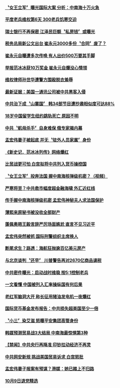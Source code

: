 #### [〝女王立军〞曝光国际大案 分析：中南海十万火急](../pages/news204/a1394794.md?t=10101532) 


#### [平度老兵维权第6天 300老兵饥寒交迫](../pages/news204/a1394820.md?t=10101532) 

#### [瑞士银行不再保密 江泽民巨额〝私房钱〞或曝光](../pages/news204/a1394819.md?t=10101532) 

#### [税务总局新公文出台 崔永元3000多份〝合同〞废了？](../pages/news204/a1394821.md?t=10101532) 

#### [崔永元自曝遭多次传唤 有人出价500万要其手脚](../pages/news204/a1394807.md?t=10101532) 

#### [举报范冰冰获10万奖金 崔永元自爆没心情领](../pages/news204/a1394815.md?t=10101532) 

#### [维权律师孙世华遭警方围殴脱衣羞辱](../pages/news204/a1394818.md?t=10101532) 

#### [最新证据：美国一通讯公司被中共黑客入侵](../pages/news204/a1394825.md?t=10101532) 

#### [中共治下成〝山寨国〞 韩34部节目遭抄袭相似度可达88%](../pages/news204/a1394797.md?t=10101532) 

#### [18岁中国留学生纽约跳轨死亡 原因不明](../pages/news204/a1394804.md?t=10101532) 

#### [中共〝航母杀手〞自身难保  俄专家揭内幕](../pages/news204/a1394801.md?t=10101532) 

#### [孟宏伟妻子被起底 并无〝驻外人员家属〞身份](../pages/news204/a1394799.md?t=10101532) 

#### [《新史记．范冰冰列传》网络爆红](../pages/news204/a1394793.md?t=10101532) 

#### [比贸战更可怕 白宫拟将中共列入货币操控国](../pages/news204/a1394648.md?t=10101532) 

#### [〝女王立军〞投奔法国 握中南海核弹级机密？（视频）](../pages/news204/a1394786.md?t=10101532) 

#### [严寒将至？中共救市幅度超金融海啸 外汇近红线](../pages/news204/a1394541.md?t=10101532) 

#### [传手握中南海核弹级机密 孟宏伟神秘夫人求法国保护](../pages/news204/a1394789.md?t=10101532) 

#### [薄熙来原秘书被没收全部财产](../pages/news204/a1394788.md?t=10101532) 

#### [蓬佩奥晤王毅言辞严厉场面尴尬 直言不见习近平](../pages/news204/a1394546.md?t=10101532) 

#### [孟宏伟突然被抓  国际刑警组织主席换人](../pages/news204/a1394784.md?t=10101532) 

#### [断尾求生？路透：海航狂抛逾百亿美元房产](../pages/news204/a1394752.md?t=10101532) 

#### [与北京谈判〝还早〞 川普警告再对2670亿商品课税](../pages/news204/a1394781.md?t=10101532) 

#### [中共密件曝光：启动战时维稳 按5:1控制老兵](../pages/news204/a1394773.md?t=10101532) 

#### [一文看懂 中国被列入汇率操纵国有何后果](../pages/news204/a1394716.md?t=10101532) 


#### [老红军脑洞大开  称长征用猪油发电机一夜爆红](../pages/news204/a1394712.md?t=10101532) 

#### [国际货币基金发布报告：中共损失超美国至少一倍](../pages/news204/a1394755.md?t=10101532) 

#### [〝小三〞染艾滋 怒曝平安集团高管身份](../pages/news204/a1394644.md?t=10101532) 

#### [韩媒预测贸易战3大结局 中南海最惊惧第3种](../pages/news204/a1394623.md?t=10101532) 


#### [【禁闻】中共央行再降准  印钞拉动经济不再灵](../pages/news204/a1394746.md?t=10101532) 

#### [中共网安新规 挑战美国贸易诉求 白宫怒批](../pages/news204/a1394744.md?t=10101532) 

#### [孟宏伟妻子报案有预谋？港媒：她已踏上不归路](../pages/news204/a1394606.md?t=10101532) 

#### [10月9日退党精选](../pages/news204/a1394728.md?t=10101532) 

